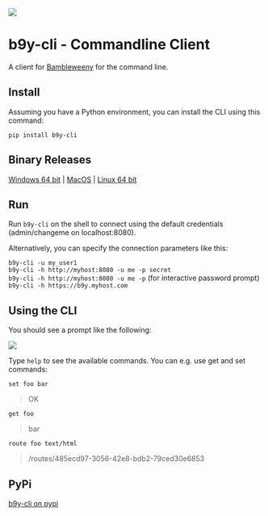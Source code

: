 ![](https://raw.githubusercontent.com/u1i/bambleweeny/master/img/bwy2.png)

# b9y-cli - Commandline Client

A client for [Bambleweeny](https://github.com/u1i/bambleweeny) for the command line.

## Install

Assuming you have a Python environment, you can install the CLI using this command:

`pip install b9y-cli`

## Binary Releases

[Windows 64 bit](https://github.com/u1i/b9y-cli/raw/master/releases/b9y-cli-windows-amd64.zip) | [MacOS](https://github.com/u1i/b9y-cli/raw/master/releases/b9y-cli-darwin-386.zip) | [Linux 64 bit](https://github.com/u1i/b9y-cli/raw/master/releases/b9y-cli-linux-amd64.zip)

## Run

Run `b9y-cli` on the shell to connect using the default credentials (admin/changeme on localhost:8080).

Alternatively, you can specify the connection parameters like this:

`b9y-cli -u my_user1`  
`b9y-cli -h http://myhost:8080 -u me -p secret`  
`b9y-cli -h http://myhost:8080 -u me -p` (for interactive password prompt)  
`b9y-cli -h https://b9y.myhost.com`

## Using the CLI

You should see a prompt like the following:

![](https://raw.githubusercontent.com/u1i/bambleweeny/master/img/cli2.jpg)

Type `help` to see the available commands. You can e.g. use get and set commands:

`set foo bar`
> OK

`get foo`
> bar

`route foo text/html`
> /routes/485ecd97-3056-42e8-bdb2-79ced30e6853

## PyPi

[b9y-cli on pypi](https://pypi.org/project/b9y-cli/)
